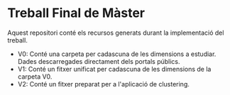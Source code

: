 # Treball Final de Màster

Aquest repositori conté els recursos generats durant la implementació del treball.
- V0: Conté una carpeta per cadascuna de les dimensions a estudiar. Dades descarregades directament dels portals públics.
- V1: Conté un fitxer unificat per cadascuna de les dimensions de la carpeta V0.
- V2: Conté un fitxer preparat per a l'aplicació de clustering.
